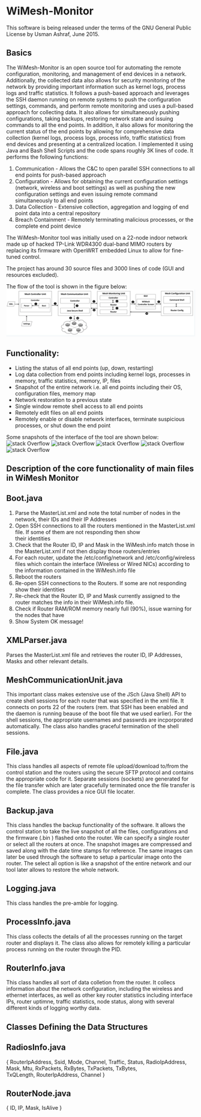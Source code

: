 # WiMesh-Monitor
This software is being released under the terms of the GNU General Public License by Usman Ashraf, June 2015.

Basics
------
The WiMesh-Monitor is an open source tool for automating the remote configuration, monitoring, and management of end devices in a network. Additionally, the collected data also allows for security monitoring of the network by providing important information such as kernel logs, process logs and traffic statistics. It follows a push-based approach and leverages the SSH daemon running on remote systems to push the configuration settings, commands, and perform remote monitoring and uses a pull-based approach for collecting data. It also allows for simultaneously pushing configurations, taking backups, restoring network state and issuing commands to all the end points. In addition, it also allows for monitoring the current status of the end points by allowing for comprehensive data collection (kernel logs, process logs, process info, traffic statistics) from end devices and presenting at a centralized location. I implemented it using Java and Bash Shell Scripts  and the code spans roughly 3K lines of code. It performs the following functions:

1. Communication - Allows the C&C to open parallel SSH connections to all end points for push-based approach
2. Configuration - Allows for obtaining the current configuration settings (network, wireless and boot settings) as well as  pushing the new configuration settings and even issuing remote command simultaneously to all end points
3. Data Collection - Extensive collection, aggregation and logging of end point data into a central repository
4. Breach Containment - Remotely terminating malicious processes, or the complete end point device

The WiMesh-Monitor tool was initially used on a 22-node indoor network made up of hacked TP-Link WDR4300 dual-band MIMO routers by replacing its firmware with OpenWRT embedded Linux to allow for fine-tuned control. 

The project has around 30 source files and 3000 lines of code (GUI and resources excluded).

The flow of the tool is shown in the figure below:
![stack Overflow](https://github.com/uashraf1981/WiMesh-Controller/blob/master/WiMesh%20Controller%20Flow.png)

Functionality:
--------------
- Listing the status of all end points (up, down, restarting)
- Log data collection from end points including kernel logs, processes in memory, traffic statistics, memory, IP, files
- Snapshot of the entire network i.e. all end points including their OS, configuration files, memory map
- Network restoration to a previous state
- Single window remote shell access to all end points
- Remotely edit files on all end points
- Remotely enable or disable network interfaces, terminate suspicious processes, or shut down the end point 

Some snapshots of the interface of the tool are shown below:
![stack Overflow](https://github.com/uashraf1981/WiMesh-Monitor/blob/master/src/res/WiMesh_Controller_a.jpg)
![stack Overflow](https://github.com/uashraf1981/WiMesh-Monitor/blob/master/src/res/WiMesh_Controller_b.jpg)
![stack Overflow](https://github.com/uashraf1981/WiMesh-Monitor/blob/master/src/res/Logging.jpg)
![stack Overflow](https://github.com/uashraf1981/WiMesh-Monitor/blob/master/src/res/processinfo.jpg)
![stack Overflow](https://github.com/uashraf1981/WiMesh-Monitor/blob/master/src/res/remoteshell.jpg)

Description of the core functionality of main files in WiMesh Monitor
--------------------------------------------------------------------
Boot.java
---------
1. Parse the MasterList.xml and note the total number of nodes in the network, their IDs and their IP Addresses
2. Open SSH connections to all the routers mentioned in the MasterList.xml file. If some of them are not responding then show  
   their identities 
3. Check that the Router ID, IP and Mask in the WiMesh.info match those in the MasterList.xml if not then display those 
   routers/entries
4. For each router, update the /etc/config/network and /etc/config/wireless files which contain the interface (Wireless or 
   Wired NICs) according to the information contained in the WiMesh.info file
5. Reboot the routers
6. Re-open SSH connections to the Routers. If some are not responding show their identities
7. Re-check that the Router ID, IP and Mask currently assigned to the router matches the info in their WiMesh.info file. 
8. Check if Router RAM/ROM memory nearly full (90%), issue warning for the nodes that have
9. Show System OK message!

XMLParser.java
--------------
Parses the MasterList.xml file and retrieves the router ID, IP Addresses, Masks and other relevant details.

MeshCommunicationUnit.java
--------------------------
This important class makes extensive use of the JSch (Java Shell) API to create shell sessions for each router that was specified in the xml file. It connects on ports 22 of the routers (rem. that SSH has been enabled and the daemon is running beause of the boot file that we used earlier). For the shell sessions, the appropriate usernames and passwrds are incporporated automatically. The class also handles graceful termination of the shell sessions.

File.java
---------
This class handles all aspects of remote file upload/download to/from the control station and the routers using the secure SFTP protocol and contains the appropriate code for it. Separate sessions (sockets) are generated for the file transfer which are later gracefully terminated once the file transfer is complete. The class provides a nice GUI file locater.

Backup.java
---------
This class handles the backup functionality of the software. It allows the control station to take the live snapshot of all the files, configurations and the firmware (.bin ) flashed onto the router. We can specify a single router or select all the routers at once. The snapshot images are compressed and saved along with the date time stamps for reference. The same images can later be used through the software to setup a particular image onto the router. The select all option is like a snapshot of the entire network and our tool later allows to restore the whole network.

Logging.java
------------
This class handles the pre-amble for logging.

ProcessInfo.java
----------------
This class collects the details of all the processes running on the target router and displays it. The class also allows for remotely killing a particular process running on the router through the PID.

RouterInfo.java
----------------
This class handles all sort of data colletion from the router. It collecs information about the network configuration, including the wireless and ethernet interfaces, as well as other key router statistics including interface IPs, router uptimne, traffic statistics, node status, along with several different kinds of logging worthy data. 

Classes Defining the Data Structures
------------------------------------
RadiosInfo.java
---------------
{ RouterIpAddress, Ssid, Mode, Channel, Traffic, Status, RadioIpAddress, Mask, Mtu, RxPackets, RxBytes, TxPackets, TxBytes,   
  TxQLength, RouterIpAddress, Channel }
  
RouterNode.java
---------------
{ ID, IP, Mask, IsAlive }
